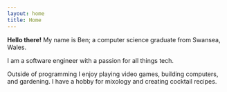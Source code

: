 ```yaml
---
layout: home
title: Home
---
```


**Hello there!** My name is Ben; a computer science graduate from Swansea, Wales.

I am a software engineer with a passion for all things tech.

Outside of programming I enjoy playing video games, building computers, and gardening. I have a hobby for mixology and creating cocktail recipes.

